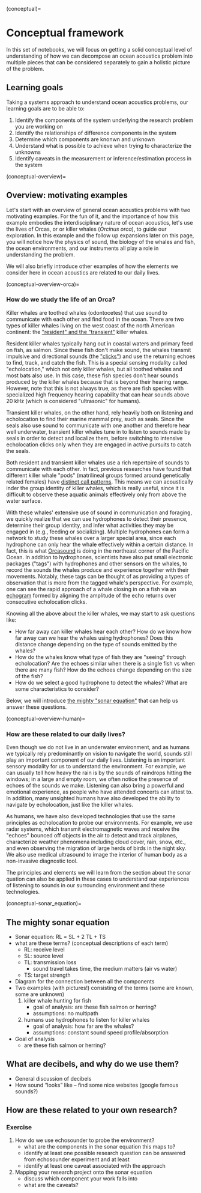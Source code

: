 (conceptual)=
# Conceptual framework

In this set of notebooks, we will focus on getting a solid conceptual level of understanding of how we can decompose an ocean acoustics problem into multiple pieces that can be considered separately to gain a holistic picture of the problem.


## Learning goals

Taking a systems approach to understand ocean acoustics problems, our learning goals are to be able to:
1. Identify the components of the system underlying the research problem you are working on
2. Identify the relationships of difference components in the system
3. Determine which components are knonwn and unknown
4. Understand what is possible to achieve when trying to characterize the unknowns
5. Identify caveats in the measurement or inference/estimation process in the system




(conceptual-overview)=
## Overview: motivating examples

<!-- Description of scenarios without using the sonar equation first -->

Let's start with an overview of general ocean acoustics problems with two motivating examples.
For the fun of it, and the importance of how this example embodies the interdisciplinary nature of ocean acoustics, let's use the lives of Orcas, or or killer whales (_Orcinus orca_), to guide our exploration. In this example and the follow up expansions later on this page, you will notice how the physics of sound, the biology of the whales and fish, the ocean environments, and our instruments all play a role in understanding the problem.

We will also briefly introduce other examples of how the elements we consider here in ocean acoustics are related to our daily lives.


(conceptual-overview-orca)=
### How do we study the life of an Orca?
Killer whales are toothed whales (odontocetes) that use sound to communicate with each other and find food in the ocean. There are two types of killer whales living on the west coast of the north American continent: the ["resident" and the "transient"](REF) killer whales.

Resident killer whales typically hang out in coastal waters and primary feed on fish, as salmon. Since these fish don't make sound, the whales transmit impulsive and directional sounds (the ["clicks"](REF)) and use the returning echoes to find, track, and catch the fish. This is a special sensing modality called "echolocation," which not only killer whales, but all toothed whales and most bats also use. In this case, these fish species don't hear sounds produced by the killer whales because that is beyond their hearing range. However, note that this is not always true, as there are fish species with specialized high frequency hearing capability that can hear sounds above 20 kHz (which is considered "ultrasonic" for humans).

Transient killer whales, on the other hand, rely heavily both on listening and echolocation to find their marine mammal prey, such as seals. Since the seals also use sound to communicate with one another and therefore hear well underwater, transient killer whales tune in to listen to sounds made by seals in order to detect and localize them, before switching to intensive echolocation clicks only when they are engaged in active pursuits to catch the seals.

Both resident and transient killer whales use a rich repertoire of sounds to communicate with each other. In fact, previous researches have found that different killer whale "pods" (matrilineal groups formed around genetically related females) have [distinct call patterns](https://orca.research.sfu.ca/call-library). This means we can acoustically inder the group identity of killer whales, which is really useful, since it is difficult to observe these aquatic animals effectively only from above the water surface.

With these whales' extensive use of sound in communication and foraging, we quickly realize that we can use hydrophones to detect their presence, determine their group identity, and infer what activities they may be engaged in (e.g., feeding or socializing). Multiple hydrophones can form a network to study these whales over a larger special area, since each hydrophone can only hear the whale effectively within a certain distance. In fact, this is what [Orcasound](https://www.orcasound.net/) is doing in the northeast corner of the Pacific Ocean. In addition to hydrophones, scientists have also put small electronic packages ("tags") with hydrophones and other sensors on the whales, to record the sounds the whales produce and experience together with their movements. Notably, these tags can be thought of as providing a types of observation that is more from the tagged whale's perspective. For example, one can see the rapid approach of a whale closing in on a fish via an [echogram](REF) formed by aligning the amplitude of the echo returns over consecutive echolocation clicks.

Knowing all the above about the killer whales, we may start to ask questions like:
- How far away can killer whales hear each other? How do we know how far away can we hear the whales using hydrophones? Does this distance change depending on the type of sounds emitted by the whales?
- How do the whales know what type of fish they are "seeing" through echolocation? Are the echoes similar when there is a single fish vs when there are many fish? How do the echoes change depending on the size of the fish?
- How do we select a good hydrophone to detect the whales? What are some characteristics to consider?

Below, we will introduce [the mighty "sonar equation"](conceptual-sonar_equation) that can help us answer these questions.


<!-- 
- other examples
    - blue whales communicate across ocean basin
    - humpback whales cultural transmission of call units
 -->


(conceptual-overview-human)=
### How are these related to our daily lives?
Even though we do not live in an underwater environment, and as humans we typically rely predominantly on vision to navigate the world, sounds still play an important component of our daily lives. Listening is an important sensory modality for us to understand the environment. For example, we can usually tell how heavy the rain is by the sounds of raindrops hitting the windows; in a large and empty room, we often notice the presence of echoes of the sounds we make. Listening can also bring a powerful and emotional experience, as people who have attended concerts can attest to. In addition, many unsighted humans have also developed the ability to navigate by echolocation, just like the killer whales.

As humans, we have also developed technologies that use the same principles as echolocation to probe our environments. For example, we use radar systems, which transmit electromagnetic waves and receive the "echoes" bounced off objects in the air to detect and track airplanes, characterize weather phenomena including cloud cover, rain, snow, etc., and even observing the migration of large herds of birds in the night sky. We also use medical ultrasound to image the interior of human body as a non-invasive diagnostic tool.

The principles and elements we will learn from the section about the sonar quation can also be applied in these cases to understand our experiences of listening to sounds in our surrounding environment and these technologies.



(conceptual-sonar_equation)=
## The mighty sonar equation

- Sonar equation: RL = SL + 2 TL + TS
- what are these terms? (conceptual descriptions of each term)
    - RL: receive level
    - SL: source level
    - TL: transmission loss
        - sound travel takes time, the medium matters (air vs water)
    - TS: target strength
- Diagram for the connection between all the components
- Two examples (with pictures!) consisting of the terms (some are known, some are unknown)
    1. killer whale hunting for fish
        - goal of analysis: are these fish salmon or herring?
        - assumptions: no multipath
    2. humans use hydrophones to listen for killer whales
        - goal of analysis: how far are the whales?
        - assumptions: constant sound speed profile/absorption
- Goal of analysis
    - are these fish salmon or herring?



## What are decibels, and why do we use them?
- General discussion of decibels
- How sound “looks” like – find some nice websites (google famous sounds?)




## How are these related to your own research?

### Exercise
1. How do we use echosounder to probe the environment?
    - what are the components in the sonar equation this maps to?
    - identify at least one possible research question can be answered from echosounder experiment and at least
    - identify at least one caveat associated with the approach
2. Mapping your research project onto the sonar equation
    - discuss which component your work falls into
    - what are the caveats?
